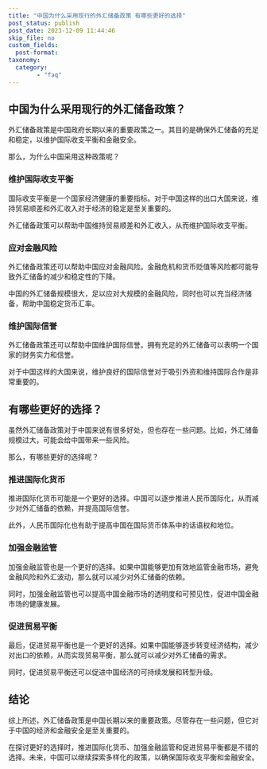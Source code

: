 ```yaml
---
title: "中国为什么采用现行的外汇储备政策 有哪些更好的选择"
post_status: publish
post_date: 2023-12-09 11:44:46
skip_file: no
custom_fields: 
  post-format: 
taxonomy:
  category:
        - "faq"
---
```


## 中国为什么采用现行的外汇储备政策？

外汇储备政策是中国政府长期以来的重要政策之一。其目的是确保外汇储备的充足和稳定，以维护国际收支平衡和金融安全。

那么，为什么中国采用这种政策呢？

### 维护国际收支平衡

国际收支平衡是一个国家经济健康的重要指标。对于中国这样的出口大国来说，维持贸易顺差和外汇收入对于经济的稳定是至关重要的。

外汇储备政策可以帮助中国维持贸易顺差和外汇收入，从而维护国际收支平衡。

### 应对金融风险

外汇储备政策还可以帮助中国应对金融风险。金融危机和货币贬值等风险都可能导致外汇储备的减少和稳定性的下降。

中国的外汇储备规模很大，足以应对大规模的金融风险，同时也可以充当经济储备，帮助中国稳定货币汇率。

### 维护国际信誉

外汇储备政策还可以帮助中国维护国际信誉。拥有充足的外汇储备可以表明一个国家的财务实力和信誉。

对于中国这样的大国来说，维护良好的国际信誉对于吸引外资和维持国际合作是非常重要的。

## 有哪些更好的选择？

虽然外汇储备政策对于中国来说有很多好处，但也存在一些问题。比如，外汇储备规模过大，可能会给中国带来一些风险。

那么，有哪些更好的选择呢？

### 推进国际化货币

推进国际化货币可能是一个更好的选择。中国可以逐步推进人民币国际化，从而减少对外汇储备的依赖，并提高国际信誉。

此外，人民币国际化也有助于提高中国在国际货币体系中的话语权和地位。

### 加强金融监管

加强金融监管也是一个更好的选择。如果中国能够更加有效地监管金融市场，避免金融风险和外汇波动，那么就可以减少对外汇储备的依赖。

同时，加强金融监管也可以提高中国金融市场的透明度和可预见性，促进中国金融市场的健康发展。

### 促进贸易平衡

最后，促进贸易平衡也是一个更好的选择。如果中国能够逐步转变经济结构，减少对出口的依赖，从而实现贸易平衡，那么就可以减少对外汇储备的需求。

同时，促进贸易平衡还可以促进中国经济的可持续发展和转型升级。

## 结论

综上所述，外汇储备政策是中国长期以来的重要政策。尽管存在一些问题，但它对于中国的经济和金融安全是至关重要的。

在探讨更好的选择时，推进国际化货币、加强金融监管和促进贸易平衡都是不错的选择。未来，中国可以继续探索多样化的政策，以确保国际收支平衡和金融安全。
